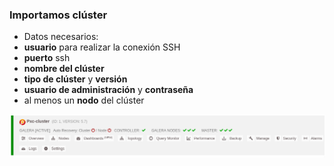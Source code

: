 ### Importamos clúster

* Datos necesarios:
 * **usuario** para realizar la conexión SSH
 * **puerto** ssh
 * **nombre del clúster**
 * **tipo de clúster** y **versión**
 * **usuario de administración** y **contraseña**
 * al menos un **nodo** del clúster

![status](media/cluster_control_screenshot.png)
